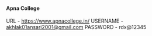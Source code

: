 #### Apna College

URL - https://www.apnacollege.in/
USERNAME - akhlak01ansari2001@gmail.com
PASSWORD - rdx@12345
